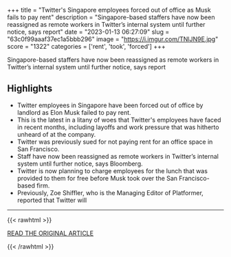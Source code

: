 +++
title = "Twitter's Singapore employees forced out of office as Musk fails to pay rent"
description = "Singapore-based staffers have now been reassigned as remote workers in Twitter’s internal system until further notice, says report"
date = "2023-01-13 06:27:09"
slug = "63c0f99aaaf37ec1a5bbb296"
image = "https://i.imgur.com/TNlJN9E.jpg"
score = "1322"
categories = ['rent', 'took', 'forced']
+++

Singapore-based staffers have now been reassigned as remote workers in Twitter’s internal system until further notice, says report

## Highlights

- Twitter employees in Singapore have been forced out of office by landlord as Elon Musk failed to pay rent.
- This is the latest in a litany of woes that Twitter's employees have faced in recent months, including layoffs and work pressure that was hitherto unheard of at the company.
- Twitter was previously sued for not paying rent for an office space in San Francisco.
- Staff have now been reassigned as remote workers in Twitter’s internal system until further notice, says Bloomberg.
- Twitter is now planning to charge employees for the lunch that was provided to them for free before Musk took over the San Francisco-based firm.
- Previously, Zoe Shiffler, who is the Managing Editor of Platformer, reported that Twitter will

---

{{< rawhtml >}}
  <p class="article-category">
    <a target="_blank" href="https://www.businesstoday.in/technology/news/story/twitters-singapore-employees-forced-out-of-office-as-musk-fails-to-pay-rent-report-360039-2023-01-12">READ THE ORIGINAL ARTICLE</a>
  </p>
{{< /rawhtml >}}
